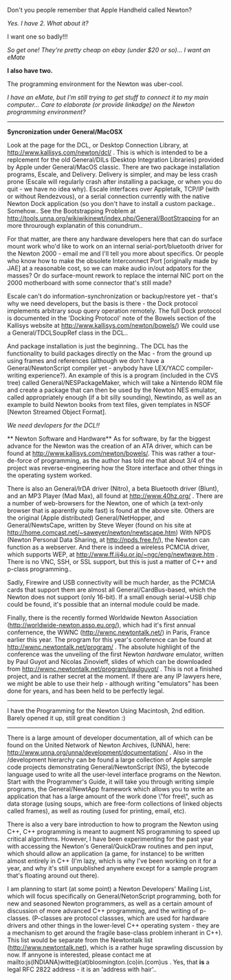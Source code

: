 

Don't you people remember that Apple Handheld called Newton?

*Yes. I have 2. What about it?*

I want one so badly!!! 

*So get one! They're pretty cheap on ebay (under $20 or so)... I want an eMate*

**I also have two.**

The programming environment for the Newton was uber-cool.

*I have an eMate, but I'm still trying to get stuff to connect it to my main computer... Care to elaborate (or provide linkadge) on the Newton programming environment?*

----

 **Syncronization under General/MacOSX**

  Look at the page for the DCL, or Desktop Connection Library, at  http://www.kallisys.com/newton/dcl/ .  This is which is intended to be a replcement for the old General/DILs (Desktop Integration Libraries) provided by Apple under General/MacOS classic.  There are two package installation programs, Escale, and Delivery.  Delivery is simpler, and may be less crash prone (Escale will regularly crash after installing a package, or when you do quit - we have no idea why).  Escale interfaces over Appletalk, TCP/IP (with or without Rendezvous), or a serial connection currently with the native Newton Dock application (so you don't have to install a custom package..  Somehow..  See the Bootstrapping Problem at http://tools.unna.org/wikiwikinewt/index.php/General/BootStrapping for an more throurough explanatin of this conundrum..

  For that matter, are there any hardware developers here that can do surface mount work who'd like to work on an internal serial-port/bluetooth driver for the Newton 2000 - email me and I'll tell you more about specifics.  Or people who know how to make the obsolete Interconnect Port [originally made by JAE] at a reasonable cost, so we can make audio in/out adpators for the masses?  Or do surface-mount rework to replace the internal NIC port on the 2000 motherboard with some connector that's still made?

  Escale can't do information-synchronization or backup/restore yet - that's why we need developers, but the basis is there - the Dock protocol implements arbitrary soup query operation remotely.  The full Dock protocol is documented in the 'Docking Protocol' note of the Bowels section of the Kallisys website at http://www.kallisys.com/newton/bowels/)  We could use a General/TDCLSoupRef class in the DCL..

  And package installation is just the beginning..  The DCL has the functionality to build packages directly on the Mac - from the ground up using frames and references (although we don't have a General/NewtonScript compiler yet - anybody have LEX/YACC compiler-writing experience?).  An example of this is a program (included in the CVS tree) called General/NESPackageMaker, which will take a Nintendo ROM file and create a package that can then be used by the Newton NES emulator, called appropriately enough (if a bit silly sounding), Newtindo, as well as an example to build Newton books from text files, given templates in NSOF [Newton Streamed Object Format].

  *We need devlopers for the DCL!!*

 ** Newton Software and Hardware**
  As for software, by far the biggest advance for the Newton was the creation of an ATA driver, which can be found at http://www.kallisys.com/newton/bowels/.  This was rather a tour-de-force of programming, as the author has told me that about 3/4 of the project was reverse-engineering how the Store interface and other things in the operating system worked.

  There is also an General/IrDA driver (Nitro), a beta Bluetooth driver (Blunt), and an MP3 Player (Mad Max), all found at http://www.40hz.org/ .  There are a number of web-browsers for the Newton, one of which (a text-only browser that is aparently quite fast) is found at the above site.  Others are the original (Apple distributed) General/NetHopper, and General/NewtsCape, written by Steve Weyer (found on his site at http://home.comcast.net/~saweyer/newton/newtscape.htm)  With NPDS (Newton Personal Data Sharing, at http://npds.free.fr/), the Newton can function as a webserver.  And there is indeed a wireless PCMCIA driver, which supports WEP, at http://www.ff.iij4u.or.jp/~ngc/eng/newtwave.htm .  There is no VNC, SSH, or SSL support, but this is just a matter of C++ and p-class programming..

  Sadly, Firewire and USB connectivity will be much harder, as the PCMCIA cards that support them are almost all General/CardBus-based, which the Newton does not support (only 16-bit).  If a small enough serial->USB chip could be found, it's possible that an internal module could be made.

  Finally, there is the recently formed Worldwide Newton Association (http://worldwide-newton.asso.eu.org/), which had it's first annual confernence, the WWNC (http://wwnc.newtontalk.net/) in Paris, France earlier this year.  The program for this year's conference can be found at http://wwnc.newtontalk.net/program/ .  The absolute highlight of the conference was the unveiling of the first Newton *hardware* emulator, written by Paul Guyot and Nicolas Zinovieff, slides of which can be downloaded from http://wwnc.newtontalk.net/program/paulguyot/ .  This is not a finished project, and is rather secret at the moment.  If there are any IP lawyers here, we might be able to use their help - although writing "emulators" has been done for years, and has been held to be perfectly legal.

----

I have the Programming for the Newton Using Macintosh, 2nd edition. Barely opened it up, still great condition :)

----

  There is a large amount of developer documentation, all of which can be found on the United Network of Newton Archives, (UNNA), here: http://www.unna.org/unna/development/documentation/ .  Also in the /development hierarchy can be found a large collection of Apple sample code projects demonstrating General/NewtonScript (NS), the bytecode language used to write all the user-level interface programs on the Newton.  Start with the Programmer's Guide, it will take you through writing simple programs, the General/NewtApp framework which allows you to write an application that has a large amount of the work done \\"for free\\", such as data storage (using soups, which are free-form collections of linked objects called frames), as well as routing (used for printing, email, etc).

  There is also a very bare introduction to how to program the Newton using C++,   C++ programming is meant to augment NS programming to speed up critical algorithms.  However, I have been experimenting for the past year with accessing the Newton's General/QuickDraw routines and pen input, which should allow  an application (a game, for instance) to be written almost entirely in C++ (I'm lazy, which is why I've been working on it for a year, and why it's still unpublished anywhere except for a sample program that's floating around out there).

  I am planning to start (at some point) a Newton Developers' Mailing List, which will focus specifically on General/NetonScript programming, both for new and seasoned Newton programmers, as well as a certain amount of discussion of more advanced C++ programming, and the writing of p-classes. (P-classes are protocol classses, which are used for hardware drivers and other things in the lower-level C++ operating system - they are a mechanism to get around the fragile base-class problem inherant in C++).  This list would be separate from the Newtontalk list (http://www.newtontalk.net), which is a rather huge sprawling discussion by now.  If annyone is interested, please contact me at mailto:js(INDIANA)witte@(at)bloomington.(co)in.(com)us .  Yes, that **is** a legal RFC 2822 address - it is an 'address with hair'..